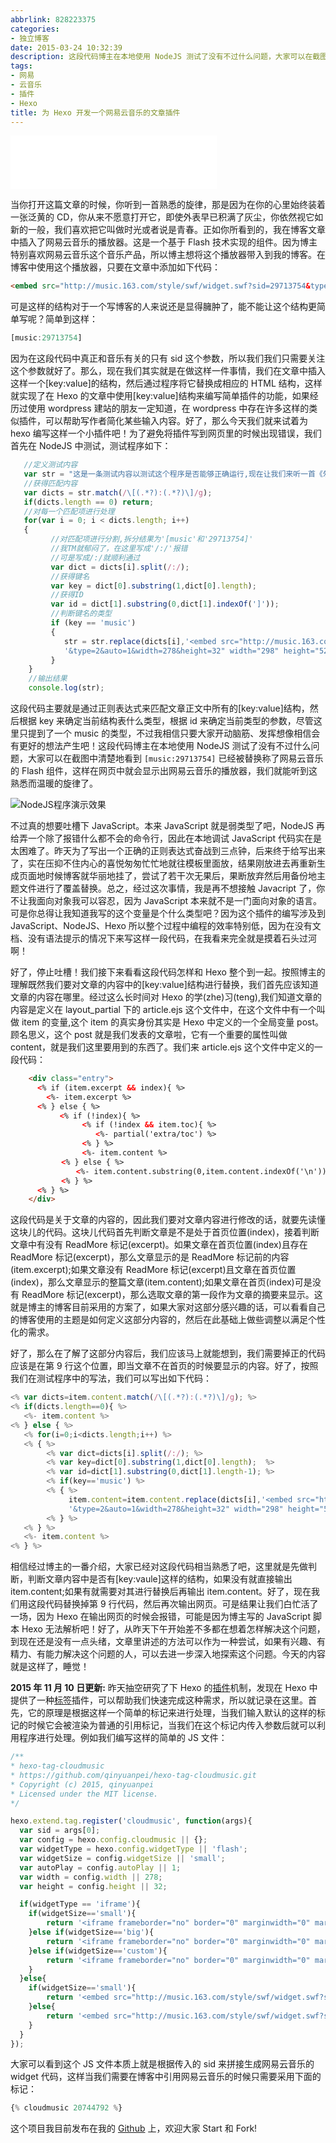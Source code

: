 ```yaml
---
abbrlink: 828223375
categories:
- 独立博客
date: 2015-03-24 10:32:39
description: 这段代码博主在本地使用 NodeJS 测试了没有不过什么问题，大家可以在截图中清楚地看到[music:29713754]已经被替换称了网易云音乐的 Flash 组件，这样在网页中就会显示出网易云音乐的播放器，我们就能听到这熟悉而温暖的旋律了;那么，现在我们其实就是在做这样一件事情，我们在文章中插入这样一个[key:value]的结构，然后通过程序将它替换成相应的 HTML 结构，这样就实现了在 Hexo 的文章中使用[key:value]结构来编写简单插件的功能，如果经历过使用 wordpress 建站的朋友一定知道，在 wordpress 中存在许多这样的类似插件，可以帮助写作者简化某些输入内容;相信经过博主的一番介绍，大家已经对这段代码相当熟悉了吧，这里就是先做判断，判断文章内容中是否有[key:vaule]这样的结构，如果没有就直接输出item.content
tags:
- 网易
- 云音乐
- 插件
- Hexo
title: 为 Hexo 开发一个网易云音乐的文章插件
---
```


<!--more-->
<iframe frameborder="no" border="0" marginwidth="0" marginheight="0" width=330 height=86 src="//music.163.com/outchain/player?type=2&id=64317&auto=1&height=66"></iframe>

当你打开这篇文章的时候，你听到一首熟悉的旋律，那是因为在你的心里始终装着一张泛黄的 CD，你从来不愿意打开它，即使外表早已积满了灰尘，你依然视它如新的一般，我们喜欢把它叫做时光或者说是青春。正如你所看到的，我在博客文章中插入了网易云音乐的播放器。这是一个基于 Flash 技术实现的组件。因为博主特别喜欢网易云音乐这个音乐产品，所以博主想将这个播放器带入到我的博客。在博客中使用这个播放器，只要在文章中添加如下代码：
```html
<embed src="http://music.163.com/style/swf/widget.swf?sid=29713754&type=2&auto=1&width=278&height=32" width="298" height="52"  allowNetworking="all"></embed>
```
可是这样的结构对于一个写博客的人来说还是显得臃肿了，能不能让这个结构更简单写呢？简单到这样：
```javascript
[music:29713754]
```
因为在这段代码中真正和音乐有关的只有 sid 这个参数，所以我们我们只需要关注这个参数就好了。那么，现在我们其实就是在做这样一件事情，我们在文章中插入这样一个[key:value]的结构，然后通过程序将它替换成相应的 HTML 结构，这样就实现了在 Hexo 的文章中使用[key:value]结构来编写简单插件的功能，如果经历过使用 wordpress 建站的朋友一定知道，在 wordpress 中存在许多这样的类似插件，可以帮助写作者简化某些输入内容。好了，那么今天我们就来试着为 hexo 编写这样一个小插件吧！为了避免将插件写到网页里的时候出现错误，我们首先在 NodeJS 中测试，测试程序如下：
```javascript
   //定义测试内容
   var str = "这是一条测试内容以测试这个程序是否能够正确运行,现在让我们来听一首《匆匆那年》[music:29713754]";
   //获得匹配内容
   var dicts = str.match(/\[(.*?):(.*?)\]/g);
   if(dicts.length == 0) return;
   //对每一个匹配项进行处理
   for(var i = 0; i < dicts.length; i++)
   {
         //对匹配项进行分割,拆分结果为'[music'和'29713754]'
         //我TM就郁闷了，在这里写成'/:/'报错
         //可是写成/:/就顺利通过
         var dict = dicts[i].split(/:/);
         //获得键名
         var key = dict[0].substring(1,dict[0].length);
         //获得ID
         var id = dict[1].substring(0,dict[1].indexOf(']'));
         //判断键名的类型
         if (key == 'music')
         {
            str = str.replace(dicts[i],'<embed src="http://music.163.com/style/swf/widget.swf?sid='+ id +
            '&type=2&auto=1&width=278&height=32" width="298" height="52" allowNetworking="all"></embed>');
         }
    }
    //输出结果
    console.log(str);
```
这段代码主要就是通过正则表达式来匹配文章正文中所有的[key:value]结构，然后根据 key 来确定当前结构表什么类型，根据 id 来确定当前类型的参数，尽管这里只提到了一个 music 的类型，不过我相信只要大家开动脑筋、发挥想像相信会有更好的想法产生吧！这段代码博主在本地使用 NodeJS 测试了没有不过什么问题，大家可以在截图中清楚地看到 `[music:29713754]` 已经被替换称了网易云音乐的 Flash 组件，这样在网页中就会显示出网易云音乐的播放器，我们就能听到这熟悉而温暖的旋律了。

![NodeJS程序演示效果](https://ww1.sinaimg.cn/large/4c36074fly1fyzcv1i1qsj20is0cb74c.jpg)

不过真的想要吐槽下 JavaScript。本来 JavaScript 就是弱类型了吧，NodeJS 再给弄一个除了报错什么都不会的命令行，因此在本地调试 JavaScript 代码实在是太困难了。昨天为了写出一个正确的正则表达式奋战到三点钟，后来终于给写出来了，实在压抑不住内心的喜悦匆匆忙忙地就往模板里面放，结果刚放进去再重新生成页面地时候博客就华丽地挂了，尝试了若干次无果后，果断放弃然后用备份地主题文件进行了覆盖替换。总之，经过这次事情，我是再不想接触 Javacript 了，你不让我面向对象我可以容忍，因为 JavaScript 本来就不是一门面向对象的语言。可是你总得让我知道我写的这个变量是个什么类型吧？因为这个插件的编写涉及到 JavaScript、NodeJS、Hexo 所以整个过程中编程的效率特别低，因为在没有文档、没有语法提示的情况下来写这样一段代码，在我看来完全就是摸着石头过河啊！

好了，停止吐槽！我们接下来看看这段代码怎样和 Hexo 整个到一起。按照博主的理解既然我们要对文章的内容中的[key:value]结构进行替换，我们首先应该知道文章的内容在哪里。经过这么长时间对 Hexo 的学(zhe)习(teng),我们知道文章的内容是定义在 layout\_partial 下的 article.ejs 这个文件中，在这个文件中有一个叫做 item 的变量,这个 item 的真实身份其实是 Hexo 中定义的一个全局变量 post。顾名思义，这个 post 就是我们发表的文章啦，它有一个重要的属性叫做 content，就是我们这里要用到的东西了。我们来 article.ejs 这个文件中定义的一段代码：
```html
    <div class="entry">
      <% if (item.excerpt && index){ %>
        <%- item.excerpt %>
      <% } else { %>
      　　　<% if (!index){ %>
                <% if (!index && item.toc){ %>
                   <%- partial('extra/toc') %>
                <% } %>
                <%- item.content %>
        　　<% } else { %>
        　　　　<%- item.content.substring(0,item.content.indexOf('\n')) %>
        　　<% } %>
      <% } %>
    </div>
```
这段代码是关于文章的内容的，因此我们要对文章内容进行修改的话，就要先读懂这块儿的代码。这块儿代码首先判断文章是不是处于首页位置(index)，接着判断文章中有没有 ReadMore 标记(excerpt)。如果文章在首页位置(index)且存在 ReadMore 标记(excerpt)，那么文章显示的是 ReadMore 标记前的内容(item.excerpt);如果文章没有 ReadMore 标记(excerpt)且文章在首页位置(index)，那么文章显示的整篇文章(item.content);如果文章在首页(index)可是没有 ReadMore 标记(excerpt)，那么选取文章的第一段作为文章的摘要来显示。这就是博主的博客目前采用的方案了，如果大家对这部分感兴趣的话，可以看看自己的博客使用的主题是如何定义这部分内容的，然后在此基础上做些调整以满足个性化的需求。

好了，那么在了解了这部分内容后，我们应该马上就能想到，我们需要掉正的代码应该是在第 9 行这个位置，即当文章不在首页的时候要显示的内容。好了，按照我们在测试程序中的写法，我们可以写出如下代码：
```javascript
<% var dicts=item.content.match(/\[(.*?):(.*?)\]/g); %>
<% if(dicts.length==0){ %>
   <%- item.content %>
<% } else { %>
   <% for(i=0;i<dicts.length;i++) %>
   <% { %>
        <% var dict=dicts[i].split(/:/); %>
        <% var key=dict[0].substring(1,dict[0].length);  %>
        <% var id=dict[1].substring(0,dict[1].length-1); %>
        <% if(key=='music') %>
        <% { %>
             item.content=item.content.replace(dicts[i],'<embed src="http://music.163.com/style/swf/widget.swf?sid='+ id +
             '&type=2&auto=1&width=278&height=32" width="298" height="52" allowNetworking="all"></embed>')
        <% } %>
   <% } %>
   <%- item.content %>
<% } %>
```
相信经过博主的一番介绍，大家已经对这段代码相当熟悉了吧，这里就是先做判断，判断文章内容中是否有[key:vaule]这样的结构，如果没有就直接输出 item.content;如果有就需要对其进行替换后再输出 item.content。好了，现在我们用这段代码替换掉第 9 行代码，然后再次输出网页。可是结果让我们白忙活了一场，因为 Hexo 在输出网页的时候会报错，可能是因为博主写的 JavaScript 脚本 Hexo 无法解析吧！好了，从昨天下午开始差不多都在想着怎样解决这个问题，到现在还是没有一点头绪，文章里讲述的方法可以作为一种尝试，如果有兴趣、有精力、有能力解决这个问题的人，可以去进一步深入地探索这个问题。今天的内容就是这样了，睡觉！

**2015 年 11 月 10 日更新:**
昨天抽空研究了下 Hexo 的[插件](https://hexo.io/docs/plugins.html)机制，发现在 Hexo 中提供了一种[标签](https://hexo.io/docs/tag-plugins.html)插件，可以帮助我们快速完成这种需求，所以就记录在这里。首先，它的原理是根据这样一个简单的标记来进行处理，当我们输入默认的这样的标记的时候它会被渲染为普通的引用标记，当我们在这个标记内传入参数后就可以利用程序进行处理。例如我们编写这样的简单的 JS 文件：
```javascript
/**
* hexo-tag-cloudmusic
* https://github.com/qinyuanpei/hexo-tag-cloudmusic.git
* Copyright (c) 2015, qinyuanpei
* Licensed under the MIT license.
*/

hexo.extend.tag.register('cloudmusic', function(args){
  var sid = args[0];
  var config = hexo.config.cloudmusic || {};
  var widgetType = hexo.config.widgetType || 'flash';
  var widgetSize = config.widgetSize || 'small';
  var autoPlay = config.autoPlay || 1;
  var width = config.width || 278;
  var height = config.height || 32;

  if(widgetType == 'iframe'){
  	if(widgetSize=='small'){
  		return '<iframe frameborder="no" border="0" marginwidth="0" marginheight="0" width=298 height=52 src="http://music.163.com/outchain/player?type=2&id=' + sid + '&auto=' + autoPlay +'&height=32"></iframe>';
  	}else if(widgetSize=='big'){
  		return '<iframe frameborder="no" border="0" marginwidth="0" marginheight="0" width=351 height=86 src="http://music.163.com/outchain/player?type=2&id=' + sid + '&auto=' + autoPlay + '&height=66"></iframe>';
  	}else if(widgetSize=='custom'){
  		return '<iframe frameborder="no" border="0" marginwidth="0" marginheight="0" width=' + width +' height=' + height +' src="http://music.163.com/outchain/player?type=2&id=' + sid + '&auto=' + autoPlay + '&height=66"></iframe>';
  	}
  }else{
  	if(widgetSize=='small'){
  		return '<embed src="http://music.163.com/style/swf/widget.swf?sid=' + sid + '&type=2&auto=' + autoPlay + '&width=278&height=32" width="298" height="52"  allowNetworking="all"></embed>';
  	}else{
  		return '<embed src="http://music.163.com/style/swf/widget.swf?sid=' + sid + '&type=2&auto=' + autoPlay + '&width=320&height=66" width="340" height="86"  allowNetworking="all"></embed>';
  	}
  }
});
```
大家可以看到这个 JS 文件本质上就是根据传入的 sid 来拼接生成网易云音乐的 widget 代码，这样当我们需要在博客中引用网易云音乐的时候只需要采用下面的标记：

```javascript
{% cloudmusic 20744792 %}
```
这个项目我目前发布在我的 [Github](https://github.com/qinyuanpei/hexo-tag-cloudmusic) 上，欢迎大家 Start 和 Fork!